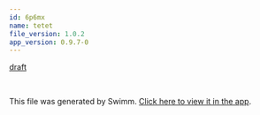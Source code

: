 ```yaml
---
id: 6p6mx
name: tetet
file_version: 1.0.2
app_version: 0.9.7-0
---
```


[draft ](draft.zce1n.sw.md)





<br/>

This file was generated by Swimm. [Click here to view it in the app](http://localhost:5000/repos/Z2l0aHViJTNBJTNBbW9kLXByb2dyZXNzaW9uLXN5c3RlbSUzQSUzQW1hb3pTd2ltbQ==/docs/6p6mx).